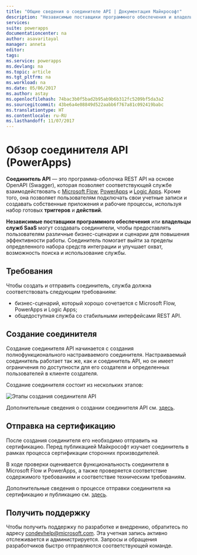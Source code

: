 ```yaml
---
title: "Общие сведения о соединителе API | Документация Майкрософт"
description: "Независимые поставщики программного обеспечения и владельцы служб SaaS могут создавать соединители и сертифицировать их в Майкрософт."
services: 
suite: powerapps
documentationcenter: na
author: asavaritayal
manager: anneta
editor: 
tags: 
ms.service: powerapps
ms.devlang: na
ms.topic: article
ms.tgt_pltfrm: na
ms.workload: na
ms.date: 05/06/2017
ms.author: astay
ms.openlocfilehash: 74bac3b0f5bad2b95ab9b6b312fc5209bf5da3a2
ms.sourcegitcommit: 43be6a4e08849d522aabb6f767a81c092419babc
ms.translationtype: HT
ms.contentlocale: ru-RU
ms.lasthandoff: 11/07/2017
---
```

# <a name="api-connector-overview-powerapps"></a>Обзор соединителя API (PowerApps)
**Соединитель API** — это программа-оболочка REST API на основе OpenAPI (Swagger), которая позволяет соответствующей службе взаимодействовать с [Microsoft Flow](https://flow.microsoft.com), [PowerApps](https://powerapps.microsoft.com) и [Logic Apps](https://docs.microsoft.com/azure/logic-apps/). Кроме того, она позволяет пользователям подключать свои учетные записи и создавать собственные приложения и рабочие процессы, используя набор готовых **триггеров** и **действий**.

**Независимые поставщики программного обеспечения** или **владельцы служб SaaS** могут создавать соединители, чтобы предоставлять пользователям различные бизнес-сценарии и сценарии для повышения эффективности работы. Соединитель помогает выйти за пределы определенного набора средств интеграции и улучшает охват, возможность поиска и использование службы.

## <a name="requirements"></a>Требования
Чтобы создать и отправить соединитель, служба должна соответствовать следующим требованиям:

* бизнес-сценарий, который хорошо сочетается с Microsoft Flow, PowerApps и Logic Apps;
* общедоступная служба со стабильными интерфейсами REST API.

## <a name="build-your-connector"></a>Создание соединителя
Создание соединителя API начинается с создания полнофункционального настраиваемого соединителя. Настраиваемый соединитель работает так же, как и соединитель API, но он имеет ограничения по доступности для его создателя и определенных пользователей в клиенте создателя.

Создание соединителя состоит из нескольких этапов:

![Этапы создания соединителя API](./media/api-connectors-overview/authoring-steps.png)

Дополнительные сведения о создании соединителя API см. [здесь](api-connector-dev.md).

## <a name="submit-for-certification"></a>Отправка на сертификацию
После создания соединителя его необходимо отправить на сертификацию. Перед публикацией Майкрософт изучает соединитель в рамках процесса сертификации сторонних производителей.

В ходе проверки оценивается функциональность соединителя в Microsoft Flow и PowerApps, а также проверяется соответствие содержимого требованиям и соответствие техническим требованиям.

Дополнительные сведения о процессе отправки соединителя на сертификацию и публикацию см. [здесь](api-connector-submission.md).

## <a name="get-support"></a>Получить поддержку
Чтобы получить поддержку по разработке и внедрению, обратитесь по адресу [condevhelp@microsoft.com](mailto:condevhelp@microsoft.com). Эта учетная запись активно отслеживается и администрируется. Запросы и обращения разработчиков быстро отправляются соответствующей команде.

